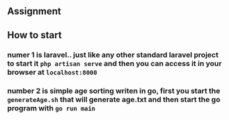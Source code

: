 ## Assignment

## How to start
### numer 1 is laravel.. just like any other standard laravel project to start it `php artisan serve` and then you can access it in your browser at `localhost:8000`

### number 2 is simple age sorting writen in go, first you start the `generateAge.sh` that will generate age.txt and then start the go program with `go run main`

